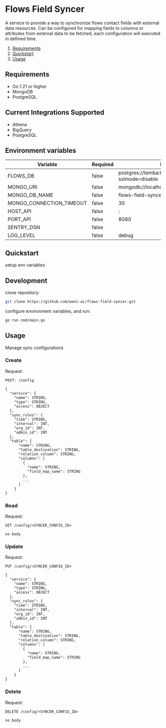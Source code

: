 # Flows Field Syncer

A service to provide a way to synchronize flows contact fields with external data resources. Can be configured for mapping fields to columns or attributes
from external data to be fetched, each configuration will executed in defined time.

1. [Requirements](#requirements)
2. [Quickstart](#quickstart)
3. [Usage](#usage)

## Requirements

* Go 1.21 or higher
* MongoDB
* PostgreSQL

## Current Integrations Supported

* Athena
* BigQuery
* PostgreSQL

## Environment variables

Variable | Required | Default
-|-|-|
FLOWS_DB | false | postgres://temba:temba@localhost/temba?sslmode=disable
MONGO_URI | false | mongodb://localhost:27017
MONGO_DB_NAME | false | flows-field-syncer
MONGO_CONNECTION_TIMEOUT | false | 30 
HOST_API | false | :
PORT_API | false | 8080 
SENTRY_DSN | false |
LOG_LEVEL | false | debug 


## Quickstart

setup env variables

## Development

clone repository:

```bash
git clone https://github.com/weni-ai/flows-field-syncer.git
```

configure environment variables, and run:

```bash
go run cmd/main.go
```

## Usage

Manage sync configurations

### Create


Request:

`POST: /config`
```
{
  "service": {
    "name": STRING,
    "type": STRING,
    "access": OBJECT
  },
  "sync_rules": {
    "time": STRING,
    "interval": INT,
    "org_id": INT,
    "admin_id": INT
  },
  "table": {
      "name": STRING,
      "table_destination": STRING,
      "relation_column": STRING,
      "columns": [
        {
          "name": STRING,
          "field_map_name": STRING
        },
        ...
      ]
    }
}
```

### Read

Request:

`GET /config/<SYNCER_CONFIG_ID>`
```
no body
```


### Update

Request:

`PUT /config/<SYNCER_CONFIG_ID>`
```
{
  "service": {
    "name": STRING,
    "type": STRING,
    "access": OBJECT
  },
  "sync_rules": {
    "time": STRING,
    "interval": INT,
    "org_id": INT,
    "admin_id": INT
  },
  "table": {
      "name": STRING,
      "table_destination": STRING,
      "relation_column": STRING,
      "columns": [
        {
          "name": STRING,
          "field_map_name": STRING
        },
        ...
      ]
    }
}
```


### Delete

Request:

`DELETE /config/<SYNCER_CONFIG_ID>`

```
no body
```